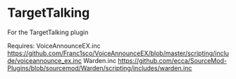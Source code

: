 # TargetTalking
For the TargetTalking plugin

Requires:
VoiceAnnounceEX.inc https://github.com/Franc1sco/VoiceAnnounceEX/blob/master/scripting/include/voiceannounce_ex.inc
Warden.inc https://github.com/ecca/SourceMod-Plugins/blob/sourcemod/Warden/scripting/includes/warden.inc

